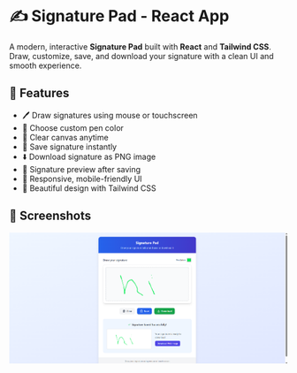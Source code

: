 # ✍️ Signature Pad - React App

A modern, interactive **Signature Pad** built with **React** and **Tailwind CSS**.  
Draw, customize, save, and download your signature with a clean UI and smooth experience.

## 🚀 Features

- 🖊️ Draw signatures using mouse or touchscreen
- 🎨 Choose custom pen color
- 🧹 Clear canvas anytime
- 💾 Save signature instantly
- ⬇️ Download signature as PNG image
- 📸 Signature preview after saving
- 📱 Responsive, mobile-friendly UI
- 🎀 Beautiful design with Tailwind CSS

## 📸 Screenshots

![Screenshot](./image.png)